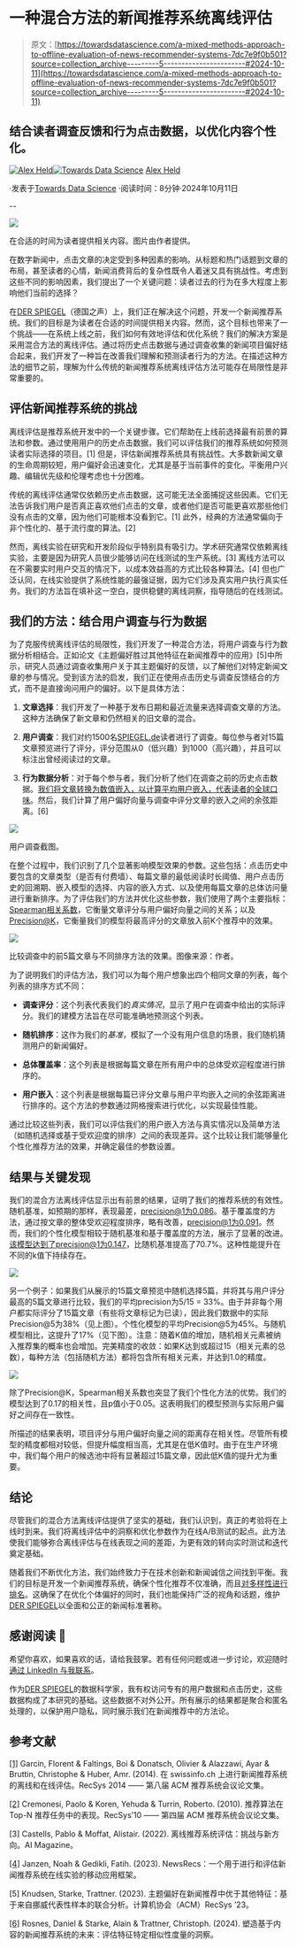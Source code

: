 # 一种混合方法的新闻推荐系统离线评估

> 原文：[https://towardsdatascience.com/a-mixed-methods-approach-to-offline-evaluation-of-news-recommender-systems-7dc7e9f0b501?source=collection_archive---------5-----------------------#2024-10-11](https://towardsdatascience.com/a-mixed-methods-approach-to-offline-evaluation-of-news-recommender-systems-7dc7e9f0b501?source=collection_archive---------5-----------------------#2024-10-11)

## 结合读者调查反馈和行为点击数据，以优化内容个性化。

[](https://medium.com/@helloheld?source=post_page---byline--7dc7e9f0b501--------------------------------)[![Alex Held](../Images/be76f042807c4816944531780d14a73d.png)](https://medium.com/@helloheld?source=post_page---byline--7dc7e9f0b501--------------------------------)[](https://towardsdatascience.com/?source=post_page---byline--7dc7e9f0b501--------------------------------)[![Towards Data Science](../Images/a6ff2676ffcc0c7aad8aaf1d79379785.png)](https://towardsdatascience.com/?source=post_page---byline--7dc7e9f0b501--------------------------------) [Alex Held](https://medium.com/@helloheld?source=post_page---byline--7dc7e9f0b501--------------------------------)

·发表于[Towards Data Science](https://towardsdatascience.com/?source=post_page---byline--7dc7e9f0b501--------------------------------) ·阅读时间：8分钟·2024年10月11日

--

![](../Images/6f908cdcd0d5d85086313e741bba6dbb.png)

在合适的时间为读者提供相关内容。图片由作者提供。

在数字新闻中，点击文章的决定受到多种因素的影响。从标题和热门话题到文章的布局，甚至读者的心情，新闻消费背后的复杂性既令人着迷又具有挑战性。考虑到这些不同的影响因素，我们提出了一个关键问题：读者过去的行为在多大程度上影响他们当前的选择？

在[DER SPIEGEL](https://www.spiegel.de/)（德国之声）上，我们正在解决这个问题，开发一个新闻推荐系统。我们的目标是为读者在合适的时间提供相关内容。然而，这个目标也带来了一个挑战——在系统上线之前，我们如何有效地评估和优化系统？我们的解决方案是采用混合方法的离线评估。通过将历史点击数据与通过调查收集的新闻项目偏好结合起来，我们开发了一种旨在改善我们理解和预测读者行为的方法。在描述这种方法的细节之前，理解为什么传统的新闻推荐系统离线评估方法可能存在局限性是非常重要的。

## 评估新闻推荐系统的挑战

离线评估是推荐系统开发中的一个关键步骤。它们帮助在上线前选择最有前景的算法和参数。通过使用用户的历史点击数据，我们可以评估我们的推荐系统如何预测读者实际选择的项目。[1] 但是，评估新闻推荐系统具有挑战性。大多数新闻文章的生命周期较短，用户偏好会迅速变化，尤其是基于当前事件的变化。平衡用户兴趣、编辑优先级和伦理考虑也十分困难。

传统的离线评估通常仅依赖历史点击数据，这可能无法全面捕捉这些因素。它们无法告诉我们用户是否真正喜欢他们点击的文章，或者他们是否可能更喜欢那些他们没有点击的文章，因为他们可能根本没看到它。[1] 此外，经典的方法通常偏向于非个性化的、基于流行度的算法。[2]

然而，离线实验在研究和开发阶段似乎特别具有吸引力。学术研究通常仅依赖离线实验，主要是因为研究人员很少能够访问在线测试的生产系统。[3] 离线方法可以在不需要实时用户交互的情况下，以成本效益高的方式比较各种算法。[4] 但也广泛认同，在线实验提供了系统性能的最强证据，因为它们涉及真实用户执行真实任务。我们的方法旨在填补这一空白，提供稳健的离线洞察，指导随后的在线测试。

## 我们的方法：结合用户调查与行为数据

为了克服传统离线评估的局限性，我们开发了一种混合方法，将用户调查与行为数据分析相结合。正如论文《主题偏好胜过其他特征在新闻推荐中的应用》[5]中所示，研究人员通过调查收集用户关于其主题偏好的反馈，以了解他们对特定新闻文章的参与情况。受到该方法的启发，我们正在使用点击历史与调查反馈结合的方式，而不是直接询问用户的偏好。以下是具体方法：

1.  **文章选择**：我们开发了一种基于发布日期和最近流量来选择调查文章的方法。这种方法确保了新文章和仍然相关的旧文章的混合。

1.  **用户调查**：我们对约1500名[SPIEGEL.de](https://www.spiegel.de/)读者进行了调查。每位参与者对15篇文章预览进行了评分，评分范围从0（低兴趣）到1000（高兴趣），并且可以标注出曾经阅读过的文章。

1.  **行为数据分析**：对于每个参与者，我们分析了他们在调查之前的历史点击数据。[我们将文章转换为数值嵌入，以计算平均用户嵌入，代表读者的全球口味](https://arxiv.org/pdf/2308.12767)。然后，我们计算了用户偏好向量与调查中评分文章的嵌入之间的余弦距离。[6]

![](../Images/25a29a3f3304b75770a2d678c759b742.png)

用户调查截图。

在整个过程中，我们识别了几个显著影响模型效果的参数。这些包括：点击历史中要包含的文章类型（是否有付费墙）、每篇文章的最低阅读时长阈值、用户点击历史的回溯期、嵌入模型的选择、内容的嵌入方式、以及使用每篇文章的总体访问量进行重新排序。为了评估我们的方法并优化这些参数，我们使用了两个主要指标：[Spearman相关系数](https://docs.scipy.org/doc/scipy/reference/generated/scipy.stats.spearmanr.html)，它衡量文章评分与用户偏好向量之间的关系；以及[Precision@K](https://www.evidentlyai.com/ranking-metrics/precision-recall-at-k)，它衡量我们的模型将最高评分的文章放入前K个推荐中的效果。

![](../Images/8f2210d3dc7732afd8dbe2e3d9223ed3.png)

比较调查中的前5篇文章与不同排序方法的效果。图像来源：作者。

为了说明我们的评估方法，我们可以为每个用户想象出四个相同文章的列表，每个列表的排序方式不同：

+   **调查评分**：这个列表代表我们的*真实情况*，显示了用户在调查中给出的实际评分。我们的建模方法旨在尽可能准确地预测这个列表。

+   **随机排序**：这作为我们的*基准*，模拟了一个没有用户信息的场景，我们随机猜测用户的新闻偏好。

+   **总体覆盖率**：这个列表是根据每篇文章在所有用户中的总体受欢迎程度进行排序的。

+   **用户嵌入**：这个列表是根据每篇已评分文章与用户平均嵌入之间的余弦距离进行排序的。这个方法的参数通过网格搜索进行优化，以实现最佳性能。

通过比较这些列表，我们可以评估我们的用户嵌入方法与真实情况以及简单方法（如随机选择或基于受欢迎度的排序）之间的表现差异。这个比较让我们能够量化个性化推荐方法的效果，并确定最佳的参数设置。

## 结果与关键发现

我们的混合方法离线评估显示出有前景的结果，证明了我们的推荐系统的有效性。随机基准，如预期的那样，表现最差，precision@1为0.086。基于覆盖度的方法，通过按文章的整体受欢迎程度排序，略有改善，precision@1为0.091。然而，我们的个性化模型相较于随机基准和基于覆盖度的方法，展示了显著的改进。该模型达到了precision@1为0.147，比随机基准提高了70.7%。这种性能提升在不同的k值下持续存在。

![](../Images/aef02d3128795a47157a5e142cbe67a2.png)

另一个例子：如果我们从展示的15篇文章预览中随机选择5篇，并将其与用户评分最高的5篇文章进行比较，我们的平均precision为5/15 = 33%。由于并非每个用户都实际评分了15篇文章（有些将文章标记为已读），因此我们数据中的实际Precision@5为38%（见上图）。个性化模型的平均Precision@5为45%。与随机模型相比，这提升了17%（见下图）。注意：随着K值的增加，随机相关元素被纳入推荐集的概率也会增加。完美精度的收敛：如果K达到或超过15（相关元素的总数），每种方法（包括随机方法）都将包含所有相关元素，并达到1.0的精度。

![](../Images/396cd4503c95a0359e90d530b6ee4a77.png)

除了Precision@K，Spearman相关系数也突显了我们个性化方法的优势。我们的模型达到了0.17的相关性，且p值小于0.05。这表明我们的模型预测与实际用户偏好之间存在一致性。

所描述的结果表明，项目评分与用户偏好向量之间的距离存在相关性。尽管所有模型的精度都相对较低，但提升幅度相当高，尤其是在低K值时。由于在生产环境中，我们每个用户的候选池中将有显著超过15篇文章，因此低K值的提升尤为重要。

## 结论

尽管我们的混合方法离线评估提供了坚实的基础，我们认识到，真正的考验将在上线时到来。我们将离线评估中的洞察和优化参数作为在线A/B测试的起点。此方法使我们能够弥合离线评估与在线表现之间的差距，为更有效的转向实时测试和迭代奠定基础。

随着我们不断优化方法，我们始终致力于在技术创新和新闻诚信之间找到平衡。我们的目标是开发一个新闻推荐系统，确保个性化推荐不仅准确，而且[对多样性进行排名](https://www.semanticscholar.org/paper/Diversity%2C-Serendipity%2C-Novelty%2C-and-Coverage-Kaminskas-Bridge/0a2a1bfeea7a572a78cd12a79f3b00911aa9bba4)。这确保了在优化个体偏好的同时，我们也能保持广泛的视角和话题，维护[DER SPIEGEL](https://www.spiegel.de/)以全面和公正的新闻标准著称。

## 感谢阅读 🙏

希望你喜欢，如果喜欢的话，请给我鼓掌。若有任何问题或进一步讨论，欢迎随时[通过 LinkedIn 与我联系](https://www.linkedin.com/in/alex-held-1193b9234/)。

作为[DER SPIEGEL](https://www.spiegel.de/)的数据科学家，我有权访问专有的用户数据和点击历史，这些数据构成了本研究的基础。这些数据不对外公开。所有展示的结果都是聚合和匿名处理的，以保护用户隐私，同时展示我们在新闻推荐中的方法论。

## 参考文献

[[1]](#_ftnref1) Garcin, Florent & Faltings, Boi & Donatsch, Olivier & Alazzawi, Ayar & Bruttin, Christophe & Huber, Amr. (2014). 在 swissinfo.ch 上进行新闻推荐系统的离线和在线评估。RecSys 2014 —— 第八届 ACM 推荐系统会议论文集。

[[2]](#_ftnref3) Cremonesi, Paolo & Koren, Yehuda & Turrin, Roberto. (2010). 推荐算法在 Top-N 推荐任务中的表现。RecSys’10 —— 第四届 ACM 推荐系统会议论文集。

[3] Castells, Pablo & Moffat, Alistair. (2022). 离线推荐系统评估：挑战与新方向。AI Magazine。

[[4]](#_ftnref4) Janzen, Noah & Gedikli, Fatih. (2023). NewsRecs：一个用于进行和评估新闻推荐系统在线实验的移动应用框架。

[5] Knudsen, Starke, Trattner. (2023). 主题偏好在新闻推荐中优于其他特征：基于来自挪威代表性样本的联合分析。计算机协会（ACM）RecSys ’23。

[[6]](#_ftnref5) Rosnes, Daniel & Starke, Alain & Trattner, Christoph. (2024). 塑造基于内容的新闻推荐系统的未来：评估特征特定相似性度量的洞察。

